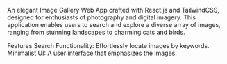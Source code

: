 An elegant Image Gallery Web App crafted with React.js and TailwindCSS, designed for enthusiasts of photography and digital imagery. This application enables users to search and explore a diverse array of images, ranging from stunning landscapes to charming cats and birds.

Features
 Search Functionality: Effortlessly locate images by keywords.
 Minimalist UI: A user interface that emphasizes the images.
